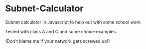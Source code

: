 Subnet-Calculator
=================

Subnet calculator in Javascript to help out with some school work

Tested with class A and C and some choice examples. 

(Don't blame me if your network gets screwed up!)
